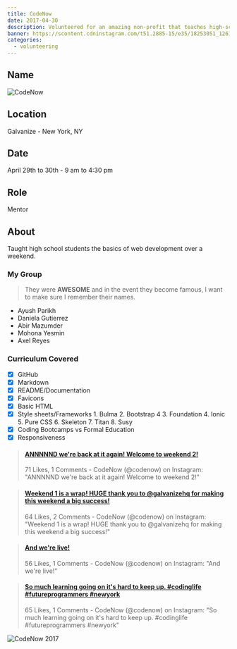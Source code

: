 ```yaml
---
title: CodeNow
date: 2017-04-30
description: Volunteered for an amazing non-profit that teaches high-schoolers how to code.
banner: https://scontent.cdninstagram.com/t51.2885-15/e35/18253051_1261699323945169_7725884826716209152_n.jpg
categories:
  - volunteering
---
```


## Name

![CodeNow](https://www.codenow.org/)

## Location

Galvanize - New York, NY

## Date

April 29th to 30th - 9 am to 4:30 pm

## Role

Mentor

## About

Taught high school students the basics of web development over a weekend.

### My Group

> They were **AWESOME** and in the event they become famous, I want to make sure I remember their names.

* Ayush Parikh
* Daniela Gutierrez
* Abir Mazumder
* Mohona Yesmin
* Axel Reyes

### Curriculum Covered

* [x] GitHub
* [x] Markdown
* [x] README/Documentation
* [x] Favicons
* [x] Basic HTML
* [x] Style sheets/Frameworks 1. Bulma 2. Bootstrap 4 3. Foundation 4. Ionic 5. Pure CSS 6. Skeleton 7. Titan 8. Susy
* [x] Coding Bootcamps vs Formal Education
* [x] Responsiveness

<blockquote class="embedly-card"><h4><a href="https://www.instagram.com/p/BTwKGvBAbjx/?taken-by=codenow">ANNNNND we're back at it again! Welcome to weekend 2!</a></h4><p>71 Likes, 1 Comments - CodeNow (@codenow) on Instagram: "ANNNNND we're back at it again! Welcome to weekend 2!"</p></blockquote>
<script async src="//cdn.embedly.com/widgets/platform.js" charset="UTF-8"></script>

<blockquote class="embedly-card"><h4><a href="https://www.instagram.com/p/BTheB2wgjxa/?taken-by=codenow">Weekend 1 is a wrap! HUGE thank you to @galvanizehq for making this weekend a big success!</a></h4><p>64 Likes, 2 Comments - CodeNow (@codenow) on Instagram: "Weekend 1 is a wrap! HUGE thank you to @galvanizehq for making this weekend a big success!"</p></blockquote>

<blockquote class="embedly-card"><h4><a href="https://www.instagram.com/p/BTeRb2MgNqK/?taken-by=codenow">And we're live!</a></h4><p>56 Likes, 1 Comments - CodeNow (@codenow) on Instagram: "And we're live!"</p></blockquote>

<blockquote class="embedly-card"><h4><a href="https://www.instagram.com/p/BTwnUoGgiGY/?taken-by=codenow">So much learning going on it's hard to keep up. #codinglife #futureprogrammers #newyork</a></h4><p>65 Likes, 1 Comments - CodeNow (@codenow) on Instagram: "So much learning going on it's hard to keep up. #codinglife #futureprogrammers #newyork"</p></blockquote>

![CodeNow 2017](https://scontent.cdninstagram.com/t51.2885-15/e35/18253051_1261699323945169_7725884826716209152_n.jpg)
